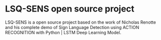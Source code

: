 # LSQ-SENS open source project
LSQ-SENS is a open source project based on the work of Nicholas Renotte and his complete demo of Sign Language Detection using ACTION RECOGNITION with Python | LSTM Deep Learning Model.

